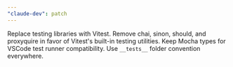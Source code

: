 ```yaml
---
"claude-dev": patch
---
```


Replace testing libraries with Vitest. Remove chai, sinon, should, and proxyquire in favor of Vitest's built-in testing utilities. Keep Mocha types for VSCode test runner compatibility. Use `__tests__` folder convention everywhere.
